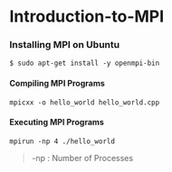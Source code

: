 # Introduction-to-MPI

### Installing MPI on Ubuntu
```
$ sudo apt-get install -y openmpi-bin
```

#### Compiling MPI Programs

```
mpicxx -o hello_world hello_world.cpp
```
#### Executing MPI Programs

```
mpirun -np 4 ./hello_world
```
> -np : Number of Processes
